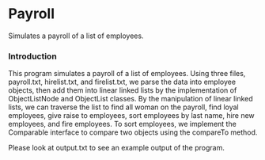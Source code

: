 # Payroll
Simulates a payroll of a list of employees.

<h3> Introduction </h3>

This program simulates a payroll of a list of employees. Using three files, payroll.txt, hirelist.txt, and firelist.txt, we parse the data into employee objects, then add them into linear linked lists by the implementation of ObjectListNode and ObjectList classes. By the manipulation of linear linked lists, we can traverse the list to find all woman on the payroll, find loyal employees, give raise to employees, sort employees by last name, hire new employees, and fire employees. To sort employees, we implement the Comparable interface to compare two objects using the compareTo method.

Please look at output.txt to see an example output of the program.
